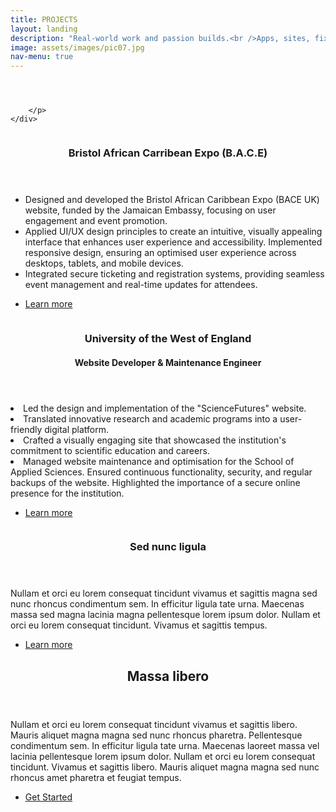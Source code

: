 ```yaml
---
title: PROJECTS
layout: landing
description: "Real-world work and passion builds.<br />Apps, sites, fixes — all custom-made."
image: assets/images/pic07.jpg
nav-menu: true
---
```


<!-- Main -->
<div id="main">

<!-- One -->
<section id="one">
	<div class="inner">
		<header class="major">
			<h2></h2>
		</header>
		<p>
			
		</p>
	</div>
</section>

<!-- Two -->
<section id="two" class="spotlights">
	<section>
		<a href="generic.html" class="image">
			<img src="{% link assets/images/pic08.jpg %}" alt="" data-position="center center" />
		</a>
		<div class="content">
			<div class="inner">
				<header class="major">
					<h3>Bristol African Carribean Expo (B.A.C.E)</h3>
				</header>
				<p><ul>
  			<li>Designed and developed the Bristol African Caribbean Expo (BACE UK) website, 
				funded by the Jamaican Embassy, focusing on user engagement and event 
				promotion.</li>
  			<li>Applied UI/UX design principles to create an intuitive, visually appealing interface 
				that enhances user experience and accessibility. Implemented responsive design, 
				ensuring an optimised user experience across desktops, tablets, and mobile devices. </li>
  			<li>Integrated secure ticketing and registration systems, providing seamless event 
				management and real-time updates for attendees.</li>
			</ul> </p>
				<ul class="actions">
					<li><a href="generic.html" class="button">Learn more</a></li>
				</ul>
			</div>
		</div>
	</section>
	<section>
		<a href="generic.html" class="image">
			<img src="{% link assets/images/pic09.jpg %}" alt="" data-position="top center" />
		</a>
		<div class="content">
			<div class="inner">
				<header class="major">
					<h3>University of the West of England</h3>
					<h4>Website Developer & Maintenance Engineer</h4>				</header>
				<p>		
				<li>Led the design and implementation of the "ScienceFutures" website. </li>
  				<li>Translated innovative research and academic programs into a user-friendly 
					digital platform. </li>
  				<li>Crafted a visually engaging site that showcased the institution's commitment to 
					scientific education and careers. </li>
					<li>Managed website maintenance and optimisation for the School of Applied Sciences. 
					Ensured continuous functionality, security, and regular backups of the website. 
					Highlighted the importance of a secure online presence for the institution. </li></p>
				<ul class="actions">
					<li><a href="Post(1).html" class="button">Learn more</a></li>
				</ul>
			</div>
		</div>
	</section>
	<section>
		<a href="generic.html" class="image">
			<img src="{% link assets/images/pic10.jpg %}" alt="" data-position="25% 25%" />
		</a>
		<div class="content">
			<div class="inner">
				<header class="major">
					<h3>Sed nunc ligula</h3>
				</header>
				<p>Nullam et orci eu lorem consequat tincidunt vivamus et sagittis magna sed nunc rhoncus condimentum sem. In efficitur ligula tate urna. Maecenas massa sed magna lacinia magna pellentesque lorem ipsum dolor. Nullam et orci eu lorem consequat tincidunt. Vivamus et sagittis tempus.</p>
				<ul class="actions">
					<li><a href="generic.html" class="button">Learn more</a></li>
				</ul>
			</div>
		</div>
	</section>
</section>

<!-- Three -->
<section id="three">
	<div class="inner">
		<header class="major">
			<h2>Massa libero</h2>
		</header>
		<p>Nullam et orci eu lorem consequat tincidunt vivamus et sagittis libero. Mauris aliquet magna magna sed nunc rhoncus pharetra. Pellentesque condimentum sem. In efficitur ligula tate urna. Maecenas laoreet massa vel lacinia pellentesque lorem ipsum dolor. Nullam et orci eu lorem consequat tincidunt. Vivamus et sagittis libero. Mauris aliquet magna magna sed nunc rhoncus amet pharetra et feugiat tempus.</p>
		<ul class="actions">
			<li><a href="generic.html" class="button next">Get Started</a></li>
		</ul>
	</div>
</section>

</div>
